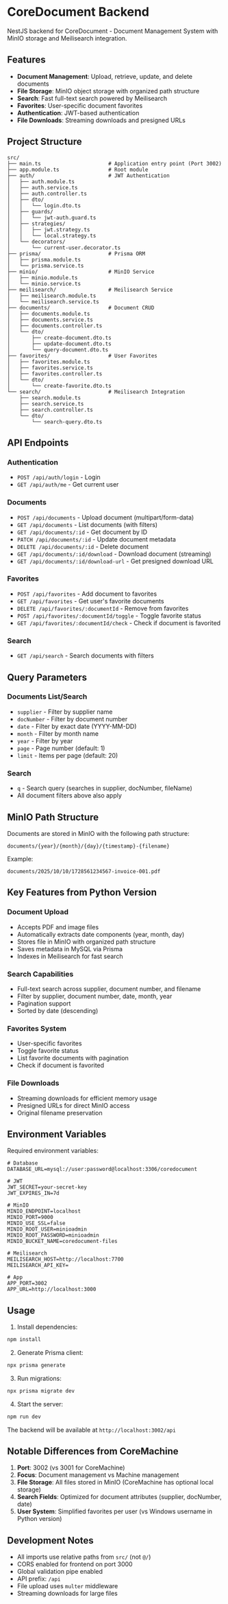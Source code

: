 # CoreDocument Backend

NestJS backend for CoreDocument - Document Management System with MinIO storage and Meilisearch integration.

## Features

- **Document Management**: Upload, retrieve, update, and delete documents
- **File Storage**: MinIO object storage with organized path structure
- **Search**: Fast full-text search powered by Meilisearch
- **Favorites**: User-specific document favorites
- **Authentication**: JWT-based authentication
- **File Downloads**: Streaming downloads and presigned URLs

## Project Structure

```
src/
├── main.ts                      # Application entry point (Port 3002)
├── app.module.ts                # Root module
├── auth/                        # JWT Authentication
│   ├── auth.module.ts
│   ├── auth.service.ts
│   ├── auth.controller.ts
│   ├── dto/
│   │   └── login.dto.ts
│   ├── guards/
│   │   └── jwt-auth.guard.ts
│   ├── strategies/
│   │   ├── jwt.strategy.ts
│   │   └── local.strategy.ts
│   └── decorators/
│       └── current-user.decorator.ts
├── prisma/                      # Prisma ORM
│   ├── prisma.module.ts
│   └── prisma.service.ts
├── minio/                       # MinIO Service
│   ├── minio.module.ts
│   └── minio.service.ts
├── meilisearch/                 # Meilisearch Service
│   ├── meilisearch.module.ts
│   └── meilisearch.service.ts
├── documents/                   # Document CRUD
│   ├── documents.module.ts
│   ├── documents.service.ts
│   ├── documents.controller.ts
│   └── dto/
│       ├── create-document.dto.ts
│       ├── update-document.dto.ts
│       └── query-document.dto.ts
├── favorites/                   # User Favorites
│   ├── favorites.module.ts
│   ├── favorites.service.ts
│   ├── favorites.controller.ts
│   └── dto/
│       └── create-favorite.dto.ts
└── search/                      # Meilisearch Integration
    ├── search.module.ts
    ├── search.service.ts
    ├── search.controller.ts
    └── dto/
        └── search-query.dto.ts
```

## API Endpoints

### Authentication

- `POST /api/auth/login` - Login
- `GET /api/auth/me` - Get current user

### Documents

- `POST /api/documents` - Upload document (multipart/form-data)
- `GET /api/documents` - List documents (with filters)
- `GET /api/documents/:id` - Get document by ID
- `PATCH /api/documents/:id` - Update document metadata
- `DELETE /api/documents/:id` - Delete document
- `GET /api/documents/:id/download` - Download document (streaming)
- `GET /api/documents/:id/download-url` - Get presigned download URL

### Favorites

- `POST /api/favorites` - Add document to favorites
- `GET /api/favorites` - Get user's favorite documents
- `DELETE /api/favorites/:documentId` - Remove from favorites
- `POST /api/favorites/:documentId/toggle` - Toggle favorite status
- `GET /api/favorites/:documentId/check` - Check if document is favorited

### Search

- `GET /api/search` - Search documents with filters

## Query Parameters

### Documents List/Search

- `supplier` - Filter by supplier name
- `docNumber` - Filter by document number
- `date` - Filter by exact date (YYYY-MM-DD)
- `month` - Filter by month name
- `year` - Filter by year
- `page` - Page number (default: 1)
- `limit` - Items per page (default: 20)

### Search

- `q` - Search query (searches in supplier, docNumber, fileName)
- All document filters above also apply

## MinIO Path Structure

Documents are stored in MinIO with the following path structure:

```
documents/{year}/{month}/{day}/{timestamp}-{filename}
```

Example:
```
documents/2025/10/10/1728561234567-invoice-001.pdf
```

## Key Features from Python Version

### Document Upload

- Accepts PDF and image files
- Automatically extracts date components (year, month, day)
- Stores file in MinIO with organized path structure
- Saves metadata in MySQL via Prisma
- Indexes in Meilisearch for fast search

### Search Capabilities

- Full-text search across supplier, document number, and filename
- Filter by supplier, document number, date, month, year
- Pagination support
- Sorted by date (descending)

### Favorites System

- User-specific favorites
- Toggle favorite status
- List favorite documents with pagination
- Check if document is favorited

### File Downloads

- Streaming downloads for efficient memory usage
- Presigned URLs for direct MinIO access
- Original filename preservation

## Environment Variables

Required environment variables:

```env
# Database
DATABASE_URL=mysql://user:password@localhost:3306/coredocument

# JWT
JWT_SECRET=your-secret-key
JWT_EXPIRES_IN=7d

# MinIO
MINIO_ENDPOINT=localhost
MINIO_PORT=9000
MINIO_USE_SSL=false
MINIO_ROOT_USER=minioadmin
MINIO_ROOT_PASSWORD=minioadmin
MINIO_BUCKET_NAME=coredocument-files

# Meilisearch
MEILISEARCH_HOST=http://localhost:7700
MEILISEARCH_API_KEY=

# App
APP_PORT=3002
APP_URL=http://localhost:3000
```

## Usage

1. Install dependencies:
```bash
npm install
```

2. Generate Prisma client:
```bash
npx prisma generate
```

3. Run migrations:
```bash
npx prisma migrate dev
```

4. Start the server:
```bash
npm run dev
```

The backend will be available at `http://localhost:3002/api`

## Notable Differences from CoreMachine

1. **Port**: 3002 (vs 3001 for CoreMachine)
2. **Focus**: Document management vs Machine management
3. **File Storage**: All files stored in MinIO (CoreMachine has optional local storage)
4. **Search Fields**: Optimized for document attributes (supplier, docNumber, date)
5. **User System**: Simplified favorites per user (vs Windows username in Python version)

## Development Notes

- All imports use relative paths from `src/` (not `@/`)
- CORS enabled for frontend on port 3000
- Global validation pipe enabled
- API prefix: `/api`
- File upload uses `multer` middleware
- Streaming downloads for large files
